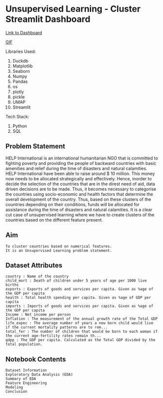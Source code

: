 # Unsupervised Learning - Cluster Streamlit Dashboard

[Link to Dashboard](https://unsupervised-learning-cluster-streamlit.onrender.com)

[GIF](src/Animation.gif)

Libraries Used:

1. Duckdb
2. Matplotlib
3. Seaborn
4. Numpy
5. Pandas
6. os
7. plotly
8. pickle
9. UMAP
10. Streamlit

Tech Stack:

1. Python
2. SQL

## Problem Statement

HELP International is an international humanitarian NGO that is committed to fighting poverty and providing the people of backward countries with basic amenities and relief during the time of disasters and natural calamities. HELP International have been able to raise around $ 10 million. This money now needs to be allocated strategically and effectively. Hence, inorder to decide the selection of the countries that are in the direst need of aid, data driven decisions are to be made. Thus, it becomes necessary to categorise the countries using socio-economic and health factors that determine the overall development of the country. Thus, based on these clusters of the countries depending on their conditions, funds will be allocated for assistance during the time of disasters and natural calamities. It is a clear cut case of unsupervised learning where we have to create clusters of the countries based on the different feature present.

## Aim

    To cluster countries based on numerical features.
    It is an Unsupervised Learning problem statement.

## Dataset Attributes

    country : Name of the country
    child_mort : Death of children under 5 years of age per 1000 live births
    exports : Exports of goods and services per capita. Given as %age of the GDP per capita
    health : Total health spending per capita. Given as %age of GDP per capita
    imports : Imports of goods and services per capita. Given as %age of the GDP per capita
    Income : Net income per person
    Inflation : The measurement of the annual growth rate of the Total GDP
    life_expec : The average number of years a new born child would live if the current mortality patterns are to rem...
    total_fer : The number of children that would be born to each woman if the current age-fertility rates remain th...
    gdpp : The GDP per capita. Calculated as the Total GDP divided by the total population.

## Notebook Contents

    Dataset Information
    Exploratory Data Analysis (EDA)
    Summary of EDA
    Feature Engineering
    Modeling
    Conclusion
